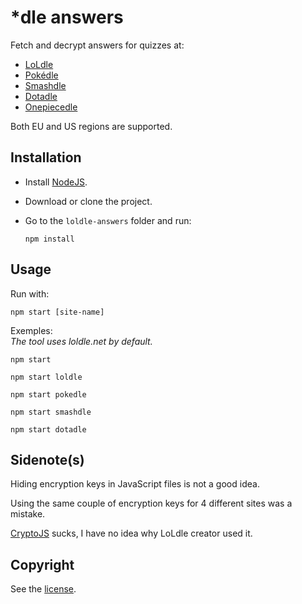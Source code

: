 # \*dle answers

Fetch and decrypt answers for quizzes at:

-   [LoLdle](https://loldle.net/)
-   [Pokédle](https://pokedle.net/)
-   [Smashdle](https://smashdle.net/)
-   [Dotadle](https://dotadle.net/)
-   [Onepiecedle](https://onepiecedle.net/)

Both EU and US regions are supported.

## Installation

-   Install [NodeJS](https://nodejs.org/).
-   Download or clone the project.
-   Go to the `loldle-answers` folder and run:

    ```
    npm install
    ```

## Usage

Run with:

```
npm start [site-name]
```

Exemples:  
_The tool uses loldle.net by default._

```
npm start
```

```
npm start loldle
```

```
npm start pokedle
```

```
npm start smashdle
```

```
npm start dotadle
```

## Sidenote(s)

Hiding encryption keys in JavaScript files is not a good idea.

Using the same couple of encryption keys for 4 different sites was a mistake.

[CryptoJS](https://github.com/brix/crypto-js) sucks, I have no idea why LoLdle creator used it.

## Copyright

See the [license](./LICENSE).
